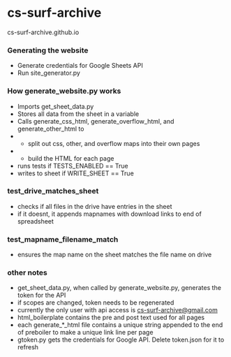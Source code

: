 # cs-surf-archive
cs-surf-archive.github.io

### Generating the website
- Generate credentials for Google Sheets API
- Run site_generator.py

### How generate_website.py works
- Imports get_sheet_data.py
- Stores all data from the sheet in a variable
- Calls generate_css_html, generate_overflow_html, and generate_other_html to
- - split out css, other, and overflow maps into their own pages
- - build the HTML for each page
- runs tests if TESTS_ENABLED == True
- writes to sheet if WRITE_SHEET == True

### test_drive_matches_sheet
- checks if all files in the drive have entries in the sheet
- if it doesnt, it appends mapnames with download links to end of spreadsheet
  
### test_mapname_filename_match
- ensures the map name on the sheet matches the file name on drive
  
### other notes
- get_sheet_data.py, when called by generate_website.py, generates the token for the API
- if scopes are changed, token needs to be regenerated
- currently the only user with api access is cs-surf-archive@gmail.com
- html_boilerplate contains the pre and post text used for all pages
- each generate_*_html file contains a unique string appended to the end of preboiler to make a unique link line per page
- gtoken.py gets the credentials for Google API.  Delete token.json for it to refresh
